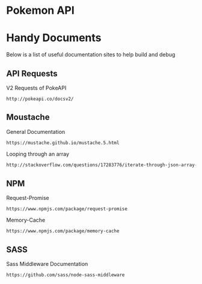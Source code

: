 # Pokemon API

# Handy Documents
Below is a list of useful documentation sites to help build and debug

API Requests
-------------
V2 Requests of PokeAPI
```
http://pokeapi.co/docsv2/
```

Moustache
--------------
General Documentation
```
https://mustache.github.io/mustache.5.html
```
Looping through an array
```html
http://stackoverflow.com/questions/17283776/iterate-through-json-array-with-mustache
```

NPM
--------------
Request-Promise
```
https://www.npmjs.com/package/request-promise
```
Memory-Cache
```
https://www.npmjs.com/package/memory-cache
```

SASS
-------------
Sass Middleware Documentation
```
https://github.com/sass/node-sass-middleware
```
